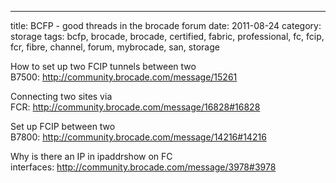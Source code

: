 ---
title: BCFP - good threads in the brocade forum
date: 2011-08-24
category: storage
tags: bcfp, brocade, brocade, certified, fabric, professional, fc, fcip, fcr, fibre, channel, forum, mybrocade, san, storage

How to set up two FCIP tunnels between two B7500: http://community.brocade.com/message/15261

Connecting two sites via FCR: http://community.brocade.com/message/16828#16828

Set up FCIP between two B7800: http://community.brocade.com/message/14216#14216

Why is there an IP in ipaddrshow on FC interfaces: http://community.brocade.com/message/3978#3978
